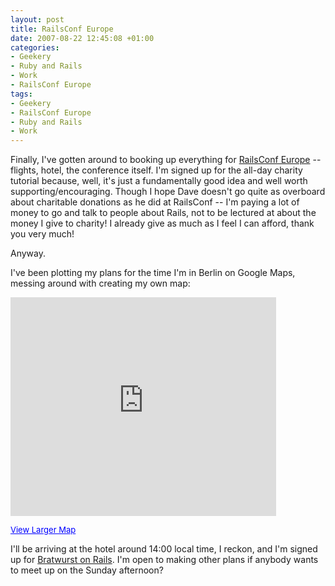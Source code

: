 ```yaml
---
layout: post
title: RailsConf Europe
date: 2007-08-22 12:45:08 +01:00
categories:
- Geekery
- Ruby and Rails
- Work
- RailsConf Europe
tags:
- Geekery
- RailsConf Europe
- Ruby and Rails
- Work
---
```

Finally, I've gotten around to booking up everything for [RailsConf Europe](http://www.railsconfeurope.com/) -- flights, hotel, the conference itself.  I'm signed up for the all-day charity tutorial because, well, it's just a fundamentally good idea and well worth supporting/encouraging.  Though I hope Dave doesn't go quite as overboard about charitable donations as he did at RailsConf -- I'm paying a lot of money to go and talk to people about Rails, not to be lectured at about the money I give to charity!  I already give as much as I feel I can afford, thank you very much!

Anyway.

I've been plotting my plans for the time I'm in Berlin on Google Maps, messing around with creating my own map:

<iframe width="425" height="350" frameborder="no" scrolling="no" marginheight="0" marginwidth="0" src="http://maps.google.co.uk/maps/ms?hl=en&amp;ie=UTF8&amp;om=1&amp;s=AARTsJpPAx72iPajZ7IQ3b-6aQ9gdakRRg&amp;msa=0&amp;msid=105450514134305794911.00043834362091d097432&amp;ll=52.468142,13.458252&amp;spn=0.146407,0.291824&amp;z=11&amp;output=embed"></iframe>

<p><a href="http://maps.google.co.uk/maps/ms?hl=en&amp;ie=UTF8&amp;om=1&amp;msa=0&amp;msid=105450514134305794911.00043834362091d097432&amp;ll=52.468142,13.458252&amp;spn=0.146407,0.291824&amp;z=11&amp;source=embed" style="color:#0000FF;text-align:left;font-size:small">View Larger Map</a></p>

I'll be arriving at the hotel around 14:00 local time, I reckon, and I'm signed up for [Bratwurst on Rails](http://www.bratwurst-on-rails.com/).  I'm open to making other plans if anybody wants to meet up on the Sunday afternoon?
